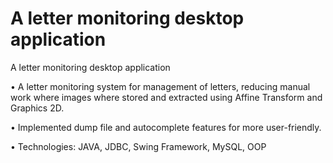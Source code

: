 # A letter monitoring desktop application
A letter monitoring desktop application

•	A letter monitoring system for management of letters, reducing manual work where images
      where stored and extracted using Affine Transform and Graphics 2D.

•	Implemented dump file and autocomplete features for more user-friendly.

•	Technologies: JAVA, JDBC, Swing Framework, MySQL, OOP
